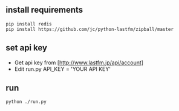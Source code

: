 ## install requirements
    pip install redis
    pip install https://github.com/jc/python-lastfm/zipball/master

## set api key

* Get api key from [http://www.lastfm.jp/api/account]
* Edit run.py
    API_KEY = 'YOUR API KEY'

## run
    python ./run.py

